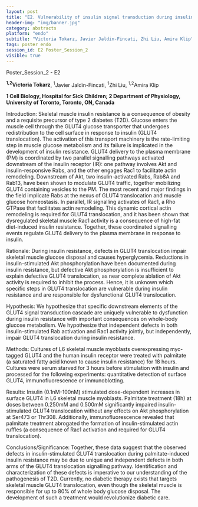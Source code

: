 ```yaml
---
layout: post
title: "E2. Vulnerability of insulin signal transduction during insulin resistance and its consequences on GLUT4 translocation "
header-img: "img/banner.jpg"
category: abstracts
platform: "endo"
subtitle: "Victoria Tokarz, Javier Jaldin-Fincati, Zhi Liu, Amira Klip"
tags: poster endo
session_id: E2 Poster_Session_2
visible: true
---
```

Poster_Session_2 - E2

**<sup>1,2</sup>Victoria Tokarz**, <sup>1</sup>Javier Jaldin-Fincati, <sup>1</sup>Zhi Liu, <sup>1,2</sup>Amira Klip

__1 Cell Biology, Hospital for Sick Children; 2 Department of Physiology, University of Toronto, Toronto, ON, Canada__


Introduction: Skeletal muscle insulin resistance is a consequence of obesity and a requisite precursor of type 2 diabetes (T2D). Glucose enters the muscle cell through the GLUT4 glucose transporter that undergoes redistribution to the cell surface in response to insulin (GLUT4 translocation). The activation of this transport machinery is the rate-limiting step in muscle glucose metabolism and its failure is implicated in the development of insulin resistance.
GLUT4 delivery to the plasma membrane (PM) is coordinated by two parallel signalling pathways activated downstream of the insulin receptor (IR): one pathway involves Akt and insulin-responsive Rabs, and the other engages Rac1 to facilitate actin remodeling.
Downstream of Akt, two insulin-activated Rabs, Rab8A and Rab13, have been shown to modulate GLUT4 traffic, together mobilizing GLUT4 containing vesicles to the PM. The most recent and major findings in the field implicate Rabs at the nexus of GLUT4 translocation and muscle glucose homeostasis. 
In parallel, IR signalling activates of Rac1, a Rho GTPase that facilitates actin remodeling. This dynamic cortical actin remodeling is required for GLUT4 translocation, and it has been shown that dysregulated skeletal muscle Rac1 activity is a consequence of high-fat diet-induced insulin resistance. Together, these coordinated signalling events regulate GLUT4 delivery to the plasma membrane in response to insulin.

Rationale: During insulin resistance, defects in GLUT4 translocation impair skeletal muscle glucose disposal and causes hyperglycemia. Reductions in insulin-stimulated Akt phosphorylation have been documented during insulin resistance, but defective Akt phosphorylation is insufficient to explain defective GLUT4 translocation, as near complete ablation of Akt activity is required to inhibit the process. Hence, it is unknown which specific steps in GLUT4 translocation are vulnerable during insulin resistance and are responsible for dysfunctional GLUT4 translocation.

Hypothesis: We hypothesize that specific downstream elements of the GLUT4 signal transduction cascade are uniquely vulnerable to dysfunction during insulin resistance with important consequences on whole-body glucose metabolism.  We hypothesize that independent defects in both insulin-stimulated Rab activation and Rac1 activity jointly, but independently, impair GLUT4 translocation during insulin resistance. 

Methods: Cultures of L6 skeletal muscle myoblasts overexpressing myc-tagged GLUT4 and the human insulin receptor were treated with palmitate (a saturated fatty acid known to cause insulin resistance) for 18 hours. Cultures were serum starved for 3 hours before stimulation with insulin and processed for the following experiments: quantitative detection of surface GLUT4, immunofluorescence or immunoblotting.

Results: Insulin (0.1nM-100nM) stimulated dose-dependent increases in surface GLUT4 in L6 skeletal muscle myoblasts. Palmitate treatment (18h) at doses between 0.250mM and 0.500mM significantly impaired insulin-stimulated GLUT4 translocation without any effects on Akt phosphorylation at Ser473 or Thr308. Additionally, immunofluorescence revealed that palmitate treatment abrogated the formation of insulin-stimulated actin ruffles (a consequence of Rac1 activation and required for GLUT4 translocation).

Conclusions/Significance: Together, these data suggest that the observed defects in insulin-stimulated GLUT4 translocation during palmitate-induced insulin resistance may be due to unique and independent defects in both arms of the GLUT4 translocation signalling pathway. Identification and characterization of these defects is imperative to our understanding of the pathogenesis of T2D. Currently, no diabetic therapy exists that targets skeletal muscle GLUT4 translocation, even though the skeletal muscle is responsible for up to 80% of whole body glucose disposal. The development of such a treatment would revolutionize diabetic care.  


